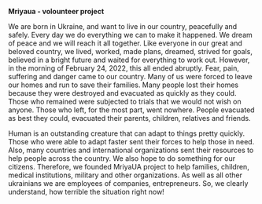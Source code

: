 **Mriyaua - volounteer project**

We are born in Ukraine, and want to live in our country, peacefully and safely. Every day we do everything we can to make it happened. We dream of peace and we will reach it all together. Like everyone in our great and beloved country, we lived, worked, made plans, dreamed, strived for goals, believed in a bright future and waited for everything to work out. However, in the morning of February 24, 2022, this all ended abruptly. Fear, pain, suffering and danger came to our country. Many of us were forced to leave our homes and run to save their families. Many people lost their homes because they were destroyed and evacuated as quickly as they could. Those who remained were subjected to trials that we would not wish on anyone. Those who left, for the most part, went nowhere. People evacuated as best they could, evacuated their parents, children, relatives and friends.

Human is an outstanding creature that can adapt to things pretty quickly. Those who were able to adapt faster sent their forces to help those in need. Also, many countries and international organizations sent their resources to help people across the country. We also hope to do something for our citizens. Therefore, we founded MriyaUA project to help families, children, medical institutions, military and other organizations. As well as all other ukrainians we are employees of companies, entrepreneurs. So, we clearly understand, how terrible the situation right now!

